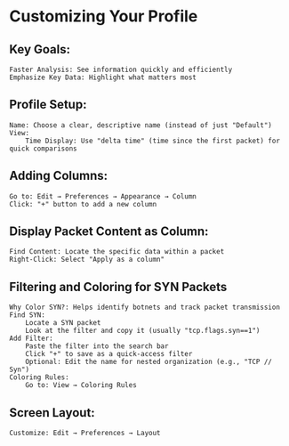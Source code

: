 # Customizing Your Profile

## Key Goals:

    Faster Analysis: See information quickly and efficiently
    Emphasize Key Data: Highlight what matters most

## Profile Setup:

    Name: Choose a clear, descriptive name (instead of just "Default")
    View:
        Time Display: Use "delta time" (time since the first packet) for quick comparisons

## Adding Columns:

    Go to: Edit → Preferences → Appearance → Column
    Click: "+" button to add a new column

## Display Packet Content as Column:

    Find Content: Locate the specific data within a packet
    Right-Click: Select "Apply as a column"

## Filtering and Coloring for SYN Packets

    Why Color SYN?: Helps identify botnets and track packet transmission
    Find SYN:
        Locate a SYN packet
        Look at the filter and copy it (usually "tcp.flags.syn==1")
    Add Filter:
        Paste the filter into the search bar
        Click "+" to save as a quick-access filter
        Optional: Edit the name for nested organization (e.g., "TCP // Syn")
    Coloring Rules:
        Go to: View → Coloring Rules

## Screen Layout:

    Customize: Edit → Preferences → Layout
